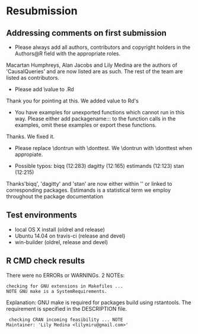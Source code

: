 # Resubmission
## Addressing comments on first submission 

- Please always add all authors, contributors and copyright holders in the
Authors@R field with the appropriate roles.

Macartan Humphreys, Alan Jacobs and Lily Medina are the authors of 'CausalQueries' and are now listed are as such. The rest of the team are listed as contributors. 


- Please add \value to .Rd

Thank you for pointing at this. We added value to Rd's


- You have examples for unexported functions which cannot run in this way.
Please either add packagename::: to the function calls in the examples,
omit these examples or export these functions.

Thanks. We fixed it.

- Please replace \dontrun with \donttest.
We \dontrun with \donttest when appropiate.

- Possible typos:
     biqq (12:283)
     dagitty (12:165)
     estimands (12:123)
     stan (12:215)
     
Thanks'biqq', 'dagitty' and 'stan' are now either within '' or linked to corresponding packages. Estimands is a statistical term we employ throughout the package documentation

## Test environments

* local OS X install (oldrel and release)
* Ubuntu 14.04 on travis-ci (release and devel)
* win-builder (oldrel, release and devel) 


## R CMD check results

There were no ERRORs or WARNINGs. 2 NOTEs:
```
checking for GNU extensions in Makefiles ... 
NOTE GNU make is a SystemRequirements.
```
Explanation: GNU make is required for packages build using rstantools. The requirement is specified in the DESCRIPTION file.

```
 checking CRAN incoming feasibility ... NOTE
Maintainer: 'Lily Medina <lilymiru@gmail.com>'
```





